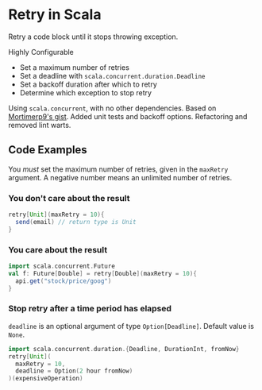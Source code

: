 # Retry in Scala
Retry a code block until it stops throwing exception.

Highly Configurable
- Set a maximum number of retries
- Set a deadline with `scala.concurrent.duration.Deadline`
- Set a backoff duration after which to retry
- Determine which exception to stop retry

Using `scala.concurrent`, with no other dependencies. Based on [Mortimerp9's gist](https://gist.github.com/Mortimerp9/5430595). Added unit tests and backoff options. Refactoring and removed lint warts.

## Code Examples
You *must* set the maximum number of retries, given in the `maxRetry` argument. A negative number means an unlimited number of retries.
### You don't care about the result
```scala
retry[Unit](maxRetry = 10){
  send(email) // return type is Unit
}
```
### You care about the result
```scala
import scala.concurrent.Future
val f: Future[Double] = retry[Double](maxRetry = 10){
  api.get("stock/price/goog")
}
```
### Stop retry after a time period has elapsed
`deadline` is an optional argument of type `Option[Deadline]`. Default value is `None`.
```scala
import scala.concurrent.duration.{Deadline, DurationInt, fromNow}
retry[Unit](
  maxRetry = 10,
  deadline = Option(2 hour fromNow)
)(expensiveOperation)
```

